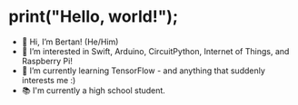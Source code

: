 # print("Hello, world!"); 
- 👋 Hi, I’m Bertan! (He/Him)
- 👀 I’m interested in Swift, Arduino, CircuitPython, Internet of Things, and Raspberry Pi!
- 🌱 I’m currently learning TensorFlow - and anything that suddenly interests me :)
- 📚 I'm currently a high school student.

<!---
BertanT/BertanT is a ✨ special ✨ repository because its `README.md` (this file) appears on your GitHub profile.
You can click the Preview link to take a look at your changes.
--->
